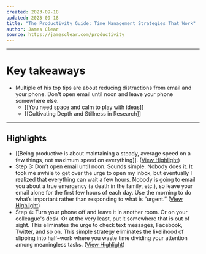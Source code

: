 ```yaml
---
created: 2023-09-18
updated: 2023-09-18
title: "The Productivity Guide: Time Management Strategies That Work"
author: James Clear
source: https://jamesclear.com/productivity
---
```


---

# Key takeaways
- Multiple of his top tips are about reducing distractions from email and your phone. Don't open email until noon and leave your phone somewhere else.
	- [[You need space and calm to play with ideas]]
	- [[Cultivating Depth and Stillness in Research]]

---

## Highlights
- [[Being productive is about maintaining a steady, average speed on a few things, not maximum speed on everything]]. ([View Highlight](https://read.readwise.io/read/01haknwdf2c4ddd5vx7g43yykt))
- Step 3: Don’t open email until noon.
  Sounds simple. Nobody does it. It took me awhile to get over the urge to open my inbox, but eventually I realized that everything can wait a few hours. Nobody is going to email you about a true emergency (a death in the family, etc.), so leave your email alone for the first few hours of each day. Use the morning to do what’s important rather than responding to what is “urgent.” ([View Highlight](https://read.readwise.io/read/01haknwq7rtes89800d4exc5yh))
- Step 4: Turn your phone off and leave it in another room.
  Or on your colleague's desk. Or at the very least, put it somewhere that is out of sight. This eliminates the urge to check text messages, Facebook, Twitter, and so on. This simple strategy eliminates the likelihood of slipping into half–work where you waste time dividing your attention among meaningless tasks. ([View Highlight](https://read.readwise.io/read/01haknx2fq0pasc347psm8cpfj))
